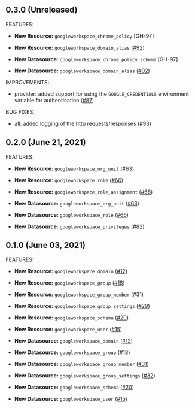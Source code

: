 ## 0.3.0 (Unreleased)

FEATURES:

* **New Resource:** `googleworkspace_chrome_policy` [GH-97]
* **New Resource:** `googleworkspace_domain_alias` ([#92](https://github.com/hashicorp/terraform-provider-googleworkspace/issues/92))

* **New Datasource:**   `googleworkspace_chrome_policy_schema` [GH-97]
* **New Datasource:**   `googleworkspace_domain_alias` ([#92](https://github.com/hashicorp/terraform-provider-googleworkspace/issues/92))

IMPROVEMENTS:

* provider: added support for using the `GOOGLE_CREDENTIALS` environment variable for authentication ([#87](https://github.com/hashicorp/terraform-provider-googleworkspace/issues/87))

BUG FIXES:

* all: added logging of the http requests/responses ([#93](https://github.com/hashicorp/terraform-provider-googleworkspace/issues/93))

## 0.2.0 (June 21, 2021)

FEATURES:

* **New Resource:** `googleworkspace_org_unit` ([#63](https://github.com/hashicorp/terraform-provider-googleworkspace/issues/63))
* **New Resource:** `googleworkspace_role` ([#66](https://github.com/hashicorp/terraform-provider-googleworkspace/issues/66))
* **New Resource:** `googleworkspace_role_assignment` ([#66](https://github.com/hashicorp/terraform-provider-googleworkspace/issues/66))

* **New Datasource:**   `googleworkspace_org_unit` ([#63](https://github.com/hashicorp/terraform-provider-googleworkspace/issues/63))
* **New Datasource:**   `googleworkspace_role` ([#66](https://github.com/hashicorp/terraform-provider-googleworkspace/issues/66))
* **New Datasource:**   `googleworkspace_privileges` ([#82](https://github.com/hashicorp/terraform-provider-googleworkspace/issues/82))

## 0.1.0 (June 03, 2021)

FEATURES:

* **New Resource:** `googleworkspace_domain` ([#12](https://github.com/hashicorp/terraform-provider-googleworkspace/issues/12))
* **New Resource:** `googleworkspace_group` ([#18](https://github.com/hashicorp/terraform-provider-googleworkspace/issues/18))
* **New Resource:** `googleworkspace_group_member` ([#31](https://github.com/hashicorp/terraform-provider-googleworkspace/issues/31))
* **New Resource:** `googleworkspace_group_settings` ([#29](https://github.com/hashicorp/terraform-provider-googleworkspace/issues/29))
* **New Resource:** `googleworkspace_schema` ([#20](https://github.com/hashicorp/terraform-provider-googleworkspace/issues/20))
* **New Resource:** `googleworkspace_user` ([#15](https://github.com/hashicorp/terraform-provider-googleworkspace/issues/15))

* **New Datasource:**   `googleworkspace_domain` ([#12](https://github.com/hashicorp/terraform-provider-googleworkspace/issues/12))
* **New Datasource:**   `googleworkspace_group` ([#18](https://github.com/hashicorp/terraform-provider-googleworkspace/issues/18))
* **New Datasource:**   `googleworkspace_group_member` ([#31](https://github.com/hashicorp/terraform-provider-googleworkspace/issues/31))
* **New Datasource:**   `googleworkspace_group_settings` ([#32](https://github.com/hashicorp/terraform-provider-googleworkspace/issues/32))
* **New Datasource:**   `googleworkspace_schema` ([#20](https://github.com/hashicorp/terraform-provider-googleworkspace/issues/20))
* **New Datasource:**   `googleworkspace_user` ([#15](https://github.com/hashicorp/terraform-provider-googleworkspace/issues/15))
